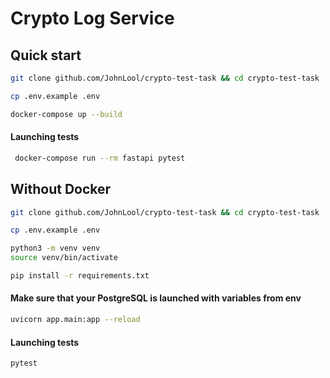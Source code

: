 # Crypto Log Service

## Quick start
 
   ```bash
   git clone github.com/JohnLool/crypto-test-task && cd crypto-test-task
   ```
   ```bash
   cp .env.example .env
   ```
   ```bash
   docker-compose up --build
   ```
####  Launching tests
   ```bash
    docker-compose run --rm fastapi pytest
   ```
## Without Docker
   ```bash
   git clone github.com/JohnLool/crypto-test-task && cd crypto-test-task
   ```
   ```bash
   cp .env.example .env
   ```
   ```bash
   python3 -m venv venv
   source venv/bin/activate
   ```
   ```bash
   pip install -r requirements.txt
   ```
#### Make sure that your PostgreSQL is launched with variables from env
   ```bash
   uvicorn app.main:app --reload
   ```
####  Launching tests
   ```bash
   pytest
   ```
